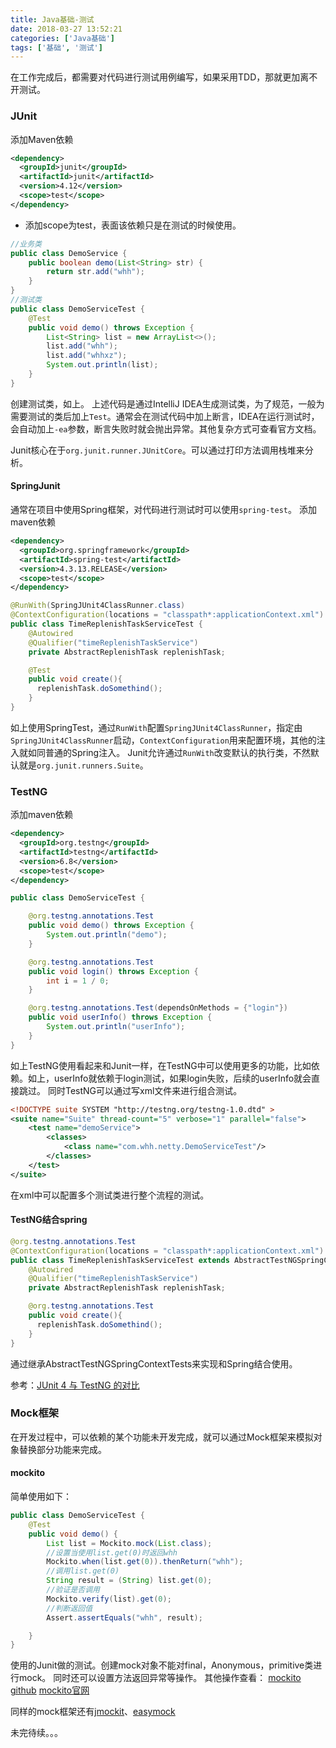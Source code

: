 ```yaml
---
title: Java基础-测试
date: 2018-03-27 13:52:21
categories: ['Java基础']
tags: ['基础', '测试']
---
```


在工作完成后，都需要对代码进行测试用例编写，如果采用TDD，那就更加离不开测试。
<!-- more -->
### JUnit
添加Maven依赖
```xml
<dependency>
  <groupId>junit</groupId>
  <artifactId>junit</artifactId>
  <version>4.12</version>
  <scope>test</scope>
</dependency>
```
* 添加scope为test，表面该依赖只是在测试的时候使用。

```java
//业务类
public class DemoService {
    public boolean demo(List<String> str) {
        return str.add("whh");
    }
}
//测试类
public class DemoServiceTest {
    @Test
    public void demo() throws Exception {
        List<String> list = new ArrayList<>();
        list.add("whh");
        list.add("whhxz");
        System.out.println(list);
    }
}
```
创建测试类，如上。
上述代码是通过IntelliJ IDEA生成测试类，为了规范，一般为需要测试的类后加上`Test`。通常会在测试代码中加上断言，IDEA在运行测试时，会自动加上`-ea`参数，断言失败时就会抛出异常。其他复杂方式可查看官方文档。

Junit核心在于`org.junit.runner.JUnitCore`。可以通过打印方法调用栈堆来分析。

#### SpringJunit
通常在项目中使用Spring框架，对代码进行测试时可以使用`spring-test`。
添加maven依赖
```xml
<dependency>
  <groupId>org.springframework</groupId>
  <artifactId>spring-test</artifactId>
  <version>4.3.13.RELEASE</version>
  <scope>test</scope>
</dependency>
```
```java
@RunWith(SpringJUnit4ClassRunner.class)
@ContextConfiguration(locations = "classpath*:applicationContext.xml")
public class TimeReplenishTaskServiceTest {
    @Autowired
    @Qualifier("timeReplenishTaskService")
    private AbstractReplenishTask replenishTask;

    @Test
    public void create(){
      replenishTask.doSomethind();
    }
}
```
如上使用SpringTest，通过`RunWith`配置`SpringJUnit4ClassRunner`，指定由`SpringJUnit4ClassRunner`启动，`ContextConfiguration`用来配置环境，其他的注入就如同普通的Spring注入。
Junit允许通过`RunWith`改变默认的执行类，不然默认就是`org.junit.runners.Suite`。

### TestNG
添加maven依赖
```xml
<dependency>
  <groupId>org.testng</groupId>
  <artifactId>testng</artifactId>
  <version>6.8</version>
  <scope>test</scope>
</dependency>
```

```java
public class DemoServiceTest {

    @org.testng.annotations.Test
    public void demo() throws Exception {
        System.out.println("demo");
    }

    @org.testng.annotations.Test
    public void login() throws Exception {
        int i = 1 / 0;
    }

    @org.testng.annotations.Test(dependsOnMethods = {"login"})
    public void userInfo() throws Exception {
        System.out.println("userInfo");
    }
}
```
如上TestNG使用看起来和Junit一样，在TestNG中可以使用更多的功能，比如依赖。如上，userInfo就依赖于login测试，如果login失败，后续的userInfo就会直接跳过。
同时TestNG可以通过写xml文件来进行组合测试。
```xml
<!DOCTYPE suite SYSTEM "http://testng.org/testng-1.0.dtd" >
<suite name="Suite" thread-count="5" verbose="1" parallel="false">
    <test name="demoService">
        <classes>
            <class name="com.whh.netty.DemoServiceTest"/>
        </classes>
    </test>
</suite>
```
在xml中可以配置多个测试类进行整个流程的测试。

#### TestNG结合spring
```java
@org.testng.annotations.Test
@ContextConfiguration(locations = "classpath*:applicationContext.xml")
public class TimeReplenishTaskServiceTest extends AbstractTestNGSpringContextTests {
    @Autowired
    @Qualifier("timeReplenishTaskService")
    private AbstractReplenishTask replenishTask;

    @org.testng.annotations.Test
    public void create(){
      replenishTask.doSomethind();
    }
}
```
通过继承AbstractTestNGSpringContextTests来实现和Spring结合使用。

参考：[JUnit 4 与 TestNG 的对比](https://www.ibm.com/developerworks/cn/java/j-cq08296/)

### Mock框架
在开发过程中，可以依赖的某个功能未开发完成，就可以通过Mock框架来模拟对象替换部分功能来完成。

#### mockito
简单使用如下：
```java
public class DemoServiceTest {
    @Test
    public void demo() {
        List list = Mockito.mock(List.class);
        //设置当使用list.get(0)时返回whh
        Mockito.when(list.get(0)).thenReturn("whh");
        //调用list.get(0)
        String result = (String) list.get(0);
        //验证是否调用
        Mockito.verify(list).get(0);
        //判断返回值
        Assert.assertEquals("whh", result);

    }
}
```
使用的Junit做的测试。创建mock对象不能对final，Anonymous，primitive类进行mock。
同时还可以设置方法返回异常等操作。
其他操作查看：
[mockito github](https://github.com/mockito/mockito/wiki)
[mockito官网](http://site.mockito.org/)

同样的mock框架还有[jmockit](http://jmockit.github.io/)、[easymock](http://easymock.org/)

未完待续。。。
